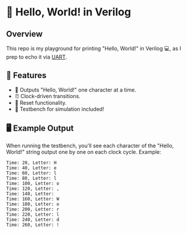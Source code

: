 
# 👋 Hello, World! in Verilog

## Overview

This repo is my playground for printing "Hello, World!" in Verilog 💻, as I prep to echo it via [UART](https://github.com/pindjouf/uart).

## 🚀 Features

- 📝 Outputs "Hello, World!" one character at a time.
- ⏰ Clock-driven transitions.
- 🔄 Reset functionality.
- 🧪 Testbench for simulation included!

## 🖥️ Example Output

When running the testbench, you'll see each character of the "Hello, World!" string output one by one on each clock cycle. Example:

```
Time: 20, Letter: H
Time: 40, Letter: e
Time: 60, Letter: l
Time: 80, Letter: l
Time: 100, Letter: o
Time: 120, Letter: ,
Time: 140, Letter:  
Time: 160, Letter: W
Time: 180, Letter: o
Time: 200, Letter: r
Time: 220, Letter: l
Time: 240, Letter: d
Time: 260, Letter: !
```
